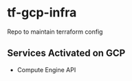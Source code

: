 # tf-gcp-infra
Repo to maintain terraform config

## Services Activated on GCP

- Compute Engine API
